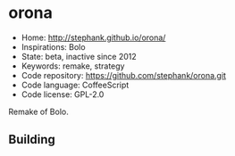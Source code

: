 # orona

- Home: http://stephank.github.io/orona/
- Inspirations: Bolo
- State: beta, inactive since 2012
- Keywords: remake, strategy
- Code repository: https://github.com/stephank/orona.git
- Code language: CoffeeScript
- Code license: GPL-2.0

Remake of Bolo.

## Building

